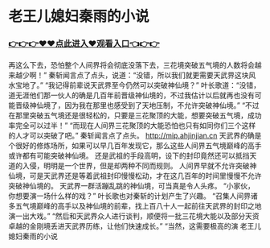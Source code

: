 # 老王儿媳妇秦雨的小说

### <a href="https://github.com/servisee/pan/issues/1">👉👉👉♥♥点此进入♥观看入口👈👉👉</a>

再这么下去，恐怕整个人间界将会彻底没落下去，三花境突破五气境的人数将会越来越少啊！”
    秦斩闻言点了点头，说道：“没错，所以我们就更需要天武界这块风水宝地了。”
    “我记得前辈说天武界至今仍然可以突破神仙境？”
    叶长歌道：“没错，道无涯他们那一伙人的确是几百年前晋级神仙境的，不过我估计以后就再也没有可能晋级神仙境了，因为我在那里也感受到了天地压制，不允许突破神仙境。”
    “不过在那里突破五气境还是很轻松的，只要是三花聚顶的大能，想要突破五气境，成功率完全可以过半！”
    “而现在人间界三花聚顶的大能恐怕也只有如同你们三个这样的人才可以突破了吧。”
    秦斩闻言点了点头。
    http://mip.ahjinjian.cn
    天武界的确是个很好的修炼场所，如果可以早几百年发现它，那么这些人间界五气境巅峰的高手或许都有可能突破神仙境。
    还是武祖的手段高明，设下的封印竟然还可以抵挡天道的入侵，明明是一个世界，但是却两种不同而规则。
    人间界早就不允许突破神仙境，可是天武界还是等着武祖封印慢慢松动，才在这几百年的时间里慢慢不允许突破神仙境的。
    天武界一群活蹦乱跳的神仙境，可当真是令人头疼。
    “小家伙，你想要演一场什么样的戏？”
    叶长歌也对秦斩的计划产生了兴趣。
    “召集人间界诸多五气境巅峰的高手以及神仙境的前辈，找上百八十人一起前往天武界的封印之地演一出大戏。”
    “然后和天武界众人进行谈判，顺便将一批三花境大能以及部分天资卓越的金刚境丢进天武界历练，让他们快速成长。”
    “当然，这需要极高的演
老王儿媳妇秦雨的小说
